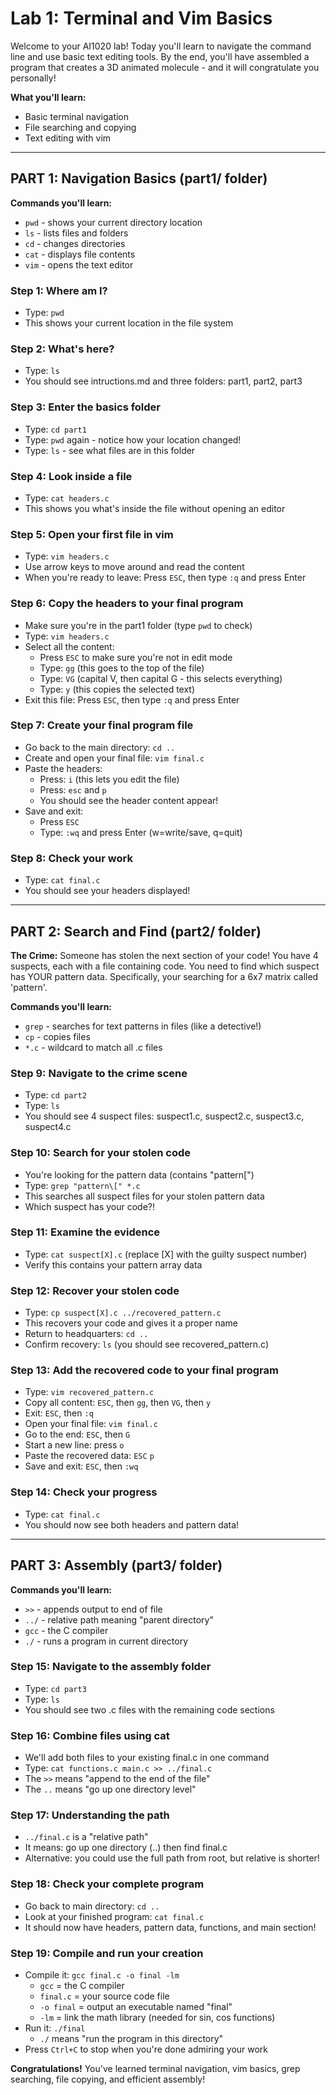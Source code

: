 
# Lab 1: Terminal and Vim Basics

Welcome to your AI1020 lab! Today you'll learn to navigate the command line and use basic text editing tools. By the end, you'll have assembled a program that creates a 3D animated molecule - and it will congratulate you personally!

**What you'll learn:**
- Basic terminal navigation
- File searching and copying
- Text editing with vim

---

## PART 1: Navigation Basics (part1/ folder)

**Commands you'll learn:**
- `pwd` - shows your current directory location
- `ls` - lists files and folders 
- `cd` - changes directories
- `cat` - displays file contents
- `vim` - opens the text editor

### Step 1: Where am I?
- Type: `pwd`
- This shows your current location in the file system

### Step 2: What's here?  
- Type: `ls`
- You should see intructions.md and three folders: part1, part2, part3

### Step 3: Enter the basics folder
- Type: `cd part1`
- Type: `pwd` again - notice how your location changed!
- Type: `ls` - see what files are in this folder

### Step 4: Look inside a file
- Type: `cat headers.c`
- This shows you what's inside the file without opening an editor

### Step 5: Open your first file in vim
- Type: `vim headers.c`
- Use arrow keys to move around and read the content
- When you're ready to leave: Press `ESC`, then type `:q` and press Enter

### Step 6: Copy the headers to your final program
- Make sure you're in the part1 folder (type `pwd` to check)
- Type: `vim headers.c`
- Select all the content:
  * Press `ESC` to make sure you're not in edit mode
  * Type: `gg` (this goes to the top of the file)
  * Type: `VG` (capital V, then capital G - this selects everything)
  * Type: `y` (this copies the selected text)
- Exit this file: Press `ESC`, then type `:q` and press Enter

### Step 7: Create your final program file
- Go back to the main directory: `cd ..`
- Create and open your final file: `vim final.c`
- Paste the headers:
  * Press: `i` (this lets you edit the file)
  * Press: `esc` and `p` 
  * You should see the header content appear!
- Save and exit:
  * Press `ESC`
  * Type: `:wq` and press Enter (w=write/save, q=quit)

### Step 8: Check your work
- Type: `cat final.c`
- You should see your headers displayed!

---

## PART 2: Search and Find (part2/ folder)

**The Crime:** Someone has stolen the next section of your code! You have 4 suspects, each with a file containing code. You need to find which suspect has YOUR pattern data. Specifically, your searching for a 6x7 matrix called 'pattern'.

**Commands you'll learn:**
- `grep` - searches for text patterns in files (like a detective!)
- `cp` - copies files
- `*.c` - wildcard to match all .c files

### Step 9: Navigate to the crime scene
- Type: `cd part2`
- Type: `ls`
- You should see 4 suspect files: suspect1.c, suspect2.c, suspect3.c, suspect4.c

### Step 10: Search for your stolen code
- You're looking for the pattern data (contains "pattern[")
- Type: `grep "pattern\[" *.c`
- This searches all suspect files for your stolen pattern data
- Which suspect has your code?!

### Step 11: Examine the evidence
- Type: `cat suspect[X].c` (replace [X] with the guilty suspect number)
- Verify this contains your pattern array data

### Step 12: Recover your stolen code
- Type: `cp suspect[X].c ../recovered_pattern.c`
- This recovers your code and gives it a proper name
- Return to headquarters: `cd ..`
- Confirm recovery: `ls` (you should see recovered_pattern.c)

### Step 13: Add the recovered code to your final program
- Type: `vim recovered_pattern.c`
- Copy all content: `ESC`, then `gg`, then `VG`, then `y`
- Exit: `ESC`, then `:q`
- Open your final file: `vim final.c`
- Go to the end: `ESC`, then `G`
- Start a new line: press `o`
- Paste the recovered data: `ESC` `p`
- Save and exit: `ESC`, then `:wq`

### Step 14: Check your progress
- Type: `cat final.c`
- You should now see both headers and pattern data!

---

## PART 3: Assembly (part3/ folder)

**Commands you'll learn:**
- `>>` - appends output to end of file
- `../` - relative path meaning "parent directory"
- `gcc` - the C compiler
- `./` - runs a program in current directory

### Step 15: Navigate to the assembly folder
- Type: `cd part3`
- Type: `ls`
- You should see two .c files with the remaining code sections

### Step 16: Combine files using cat
- We'll add both files to your existing final.c in one command
- Type: `cat functions.c main.c >> ../final.c`
- The `>>` means "append to the end of the file"
- The `..` means "go up one directory level"

### Step 17: Understanding the path
- `../final.c` is a "relative path" 
- It means: go up one directory (..) then find final.c
- Alternative: you could use the full path from root, but relative is shorter!

### Step 18: Check your complete program
- Go back to main directory: `cd ..`
- Look at your finished program: `cat final.c`
- It should now have headers, pattern data, functions, and main section!

### Step 19: Compile and run your creation
- Compile it: `gcc final.c -o final -lm`
  * `gcc` = the C compiler
  * `final.c` = your source code file
  * `-o final` = output an executable named "final"
  * `-lm` = link the math library (needed for sin, cos functions)
- Run it: `./final`
  * `./` means "run the program in this directory"
- Press `Ctrl+C` to stop when you're done admiring your work

**Congratulations!** You've learned terminal navigation, vim basics, grep searching, file copying, and efficient assembly!
